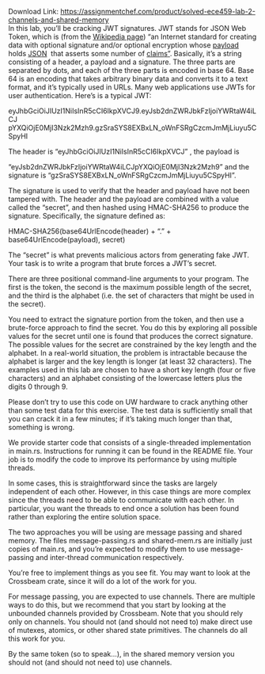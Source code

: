 Download Link: https://assignmentchef.com/product/solved-ece459-lab-2-channels-and-shared-memory
<br>
In this lab, you’ll be cracking JWT signatures. JWT stands for JSON Web Token, which is (from the <a href="https://en.wikipedia.org/wiki/JSON_Web_Token">Wikipedia pag</a><u>​ </u><a href="https://en.wikipedia.org/wiki/JSON_Web_Token">e</a>)​ “an Internet standard for creating data with optional signature​           and/or optional encryption whose <a href="https://en.wikipedia.org/wiki/Payload_(computing)">payloa</a>​            <a href="https://en.wikipedia.org/wiki/Payload_(computing)">d</a> ​ holds <a href="https://en.wikipedia.org/wiki/JSON">JSO</a>​ <a href="https://en.wikipedia.org/wiki/JSON">N</a> ​ that asserts some number of <a href="https://en.wikipedia.org/wiki/Claims-based_identity">claim</a>​      <a href="https://en.wikipedia.org/wiki/Claims-based_identity">s</a><a href="https://en.wikipedia.org/wiki/Claims-based_identity">”</a>​ . Basically, it’s a string consisting of a header, a payload and a signature. The three parts are separated by dots, and each of the three parts is encoded in base 64. Base 64 is an encoding that takes arbitrary binary data and converts it to a text format, and it’s typically used in URLs. Many web applications use JWTs for user authentication.​         Here’s is a typical JWT:




eyJhbGciOiJIUzI1NiIsInR5cCI6IkpXVCJ9.eyJsb2dnZWRJbkFzIjoiYWRtaW4iLCJ pYXQiOjE0MjI3Nzk2Mzh9.gzSraSYS8EXBxLN_oWnFSRgCzcmJmMjLiuyu5CSpyHI

The header is “eyJhbGciOiJIUzI1NiIsInR5cCI6IkpXVCJ”​  , the payload is​

“eyJsb2dnZWRJbkFzIjoiYWRtaW4iLCJpYXQiOjE0MjI3Nzk2Mzh9” and the signature​ is “gzSraSYS8EXBxLN_oWnFSRgCzcmJmMjLiuyu5CSpyHI”.​

The signature is used to verify that the header and payload have not been tampered with. The header and the payload are combined with a value called the “secret”, and then hashed using HMAC-SHA256 to produce the signature. Specifically, the signature defined as:

HMAC-SHA256(base64UrlEncode(header) + “.” + base64UrlEncode(payload), secret)

The “secret” is what prevents malicious actors from generating fake JWT. Your task is to write a program that brute forces a JWT’s secret.

There are three positional command-line arguments to your program. The first is the token, the second is the maximum possible length of the secret, and the third is the alphabet (i.e. the set of characters that might be used in the secret).

You need to extract the signature portion from the token, and then use a brute-force approach to find the secret. You do this by exploring all possible values for the secret until one is found that produces the correct signature. The possible values for the secret are constrained by the key length and the alphabet. In a real-world situation, the problem is intractable because the alphabet is larger and the key length is longer (at least 32 characters). The examples used in this lab are chosen to have a short key length (four or five characters) and an alphabet consisting of the lowercase letters plus the digits 0 through 9.

Please don’t try to use this code on UW hardware to crack anything other than some test data for this exercise. The test data is sufficiently small that you can crack it in a few minutes; if it’s taking much longer than that, something is wrong.

We provide starter code that consists of a single-threaded implementation in main.rs. Instructions for running it can be found in the README file. Your job is to modify the code to improve its performance by using multiple threads.

In some cases, this is straightforward since the tasks are largely independent of each other. However, in this case things are more complex since the threads need to be able to communicate with each other. In particular, you want the threads to end once a solution has been found rather than exploring the entire solution space.

The two approaches you will be using are message passing and shared memory. The files message-passing.rs and shared-mem.rs are initially just copies of main.rs, and you’re expected to modify them to use message-passing and inter-thread communication respectively.

You’re free to implement things as you see fit. You may want to look at the Crossbeam crate, since it will do a lot of the work for  you.

For message passing, you are expected to use channels. There are multiple ways to do this, but we recommend that you start by looking at the unbounded channels provided by Crossbeam. Note that you should rely only on channels. You should not (and should not need to) make direct use of mutexes, atomics, or other shared state primitives. The channels do all this work for you.

By the same token (so to speak…), in the shared memory version you should not (and should not need to) use channels.


